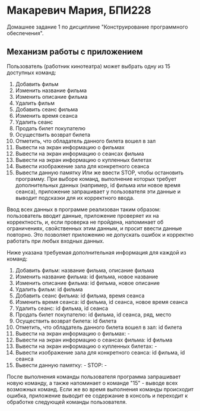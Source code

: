 # Макаревич Мария, БПИ228
Домашнее задание 1 по дисциплине "Конструирование программного обеспечения".
## Механизм работы с приложением
Пользователь (работник кинотеатра) может выбрать одну из 15 доступных команд:
1. Добавить фильм
2. Изменить название фильма
3. Изменить описание фильма
4. Удалить фильм
5. Добавить сеанс фильма
6. Изменить время сеанса
7. Удалить сеанс
8. Продать билет покупателю
9. Осуществить возврат билета
10. Отметить, что обладатель данного билета вошел в зал
11. Вывести на экран информацию о фильмах
12. Вывести на экран информацию о сеансах фильма
13. Вывести на экран информацию о купленных билетах
14. Вывести изображение зала для конкретного сеанса
15. Вывести данную памятку
Или же ввести STOP, чтобы остановить программу.
При выборе команд, выполнение которых требует дополнительных данных (например, id фильма или новое время сеанса), приложение запрашивает у пользователя эти данные и выводит подсказки для их корректного ввода.

Ввод всех данных в программе реализован таким образом: пользователь вводит данные, приложение проверяет их на корректность, и, если проверка не пройдена, напоминает об ограничениях, свойственных этим данным, и просит ввести данные повторно. Это позволяет приложению не допускать ошибок и корректно работать при любых входных данных.

Ниже указана требуемая дополнительная информация для каждой из команд:
1. Добавить фильм: название фильма, описание фильма
2. Изменить название фильма: id фильма, новое название
3. Изменить описание фильма: id фильма, новое описание
4. Удалить фильм: id фильма
5. Добавить сеанс фильма: id фильма, время сеанса
6. Изменить время сеанса: id фильма, id сеанса, новое время сеанса
7. Удалить сеанс: id фильма, id сеанса
8. Продать билет покупателю: id фильма, id сеанса, ряд, место
9. Осуществить возврат билета: id билета
10. Отметить, что обладатель данного билета вошел в зал: id билета
11. Вывести на экран информацию о фильмах: -
12. Вывести на экран информацию о сеансах фильма: id фильма
13. Вывести на экран информацию о купленных билетах: -
14. Вывести изображение зала для конкретного сеанса: id фильма, id сеанса
15. Вывести данную памятку: -
STOP: -

После выполнения команды пользователя программа запрашивает новую команду, а также напоминает о команде "15" - выводе всех возможных команд. Если же во время выполнения команды происходит ошибка, приложение выводит ее содержание в консоль и переходит к обработке следующей команды пользователя.
